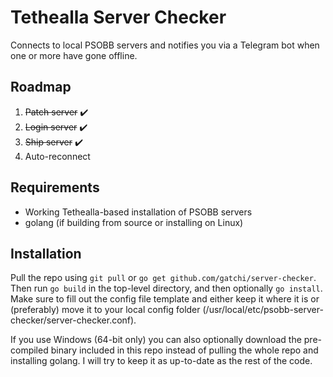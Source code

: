 Tethealla Server Checker
========================
Connects to local PSOBB servers and notifies you via a Telegram bot when one or more have gone offline.

Roadmap
-------
1. ~~Patch server~~ ✔️
2. ~~Login server~~ ✔️
3. ~~Ship server~~ ✔️
4. Auto-reconnect

Requirements
------------
  - Working Tethealla-based installation of PSOBB servers
  - golang (if building from source or installing on Linux)

Installation
------------
Pull the repo using `git pull` or `go get github.com/gatchi/server-checker`.
Then run `go build` in the top-level directory, and then optionally `go install`.
Make sure to fill out the config file template and either keep it where it is or
(preferably) move it to your local config folder (/usr/local/etc/psobb-server-checker/server-checker.conf).

If you use Windows (64-bit only) you can also optionally download the pre-compiled binary included in this repo
instead of pulling the whole repo and installing golang.  I will try to keep it as up-to-date as the rest of
the code.
